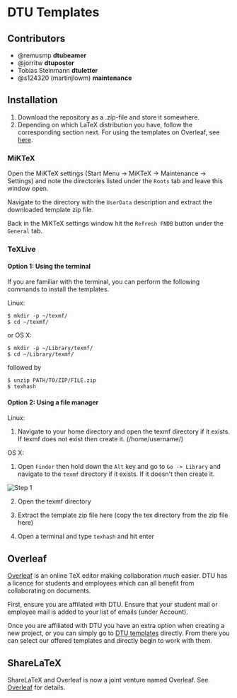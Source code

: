 # DTU Templates #

## Contributors ##

* @remusmp **dtubeamer**
* @jorritw **dtuposter**
* Tobias Steinmann **dtuletter**
* @s124320 (martinjlowm) **maintenance**

## Installation ##
1. Download the repository as a .zip-file and store it somewhere.
2. Depending on which LaTeX distribution you have, follow the corresponding
   section next. For using the templates on Overleaf, see [here](#overleaf).

### MiKTeX ###

Open the MiKTeX settings (Start Menu -> MiKTeX -> Maintenance -> Settings) and
note the directories listed under the `Roots` tab and leave this window open.

Navigate to the directory with the `UserData` description and extract the
downloaded template zip file.

Back in the MiKTeX settings window hit the `Refresh FNDB` button under the
`General` tab.


### TeXLive ###
#### Option 1: Using the terminal ####

If you are familiar with the terminal, you can perform the following commands to
install the templates.

Linux:
```
$ mkdir -p ~/texmf/
$ cd ~/texmf/
```

or OS X:
```
$ mkdir -p ~/Library/texmf/
$ cd ~/Library/texmf/
```

followed by
```
$ unzip PATH/TO/ZIP/FILE.zip
$ texhash
```

#### Option 2: Using a file manager ####

Linux:

1. Navigate to your home directory and open the texmf directory if it
   exists. If texmf does not exist then create it. (/home/username/)

OS X:
1. Open `Finder` then hold down the `Alt` key and go to `Go -> Library` and
   navigate to the `texmf` directory if it exists. If it doesn't then create it.

![Step 1](https://gitlab.gbar.dtu.dk/latex/dtutemplates/raw/master/screenshots/osx_step_1.png)

2. Open the texmf directory

3. Extract the template zip file here (copy the tex directory from the zip file here)

4. Open a terminal and type `texhash` and hit enter


## Overleaf ##

[Overleaf](https://www.overleaf.com) is an online TeX editor making collaboration *much* easier.
DTU has a licence for students and employees which can all benefit from collaborating on documents.

First, ensure you are affilated with DTU. Ensure that your student mail or employee mail
is added to your list of emails (under Account).

Once you are affiliated with DTU you have an extra option when creating a new project, or you can
simply go to [DTU templates](https://www.overleaf.com/edu/dtu#templates) directly. From there you can
select our offered templates and directly begin to work with them.


## ShareLaTeX ##

ShareLaTeX and Overleaf is now a joint venture named Overleaf. See [Overleaf](#overleaf) for details.

